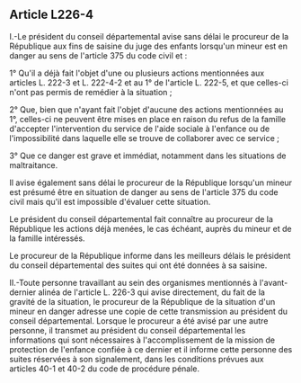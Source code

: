 ## Article L226-4

I.-Le président du conseil départemental avise sans délai le procureur de la République aux fins de saisine du
juge des enfants lorsqu'un mineur est en danger au sens de l'article 375 du code civil et :

1° Qu'il a déjà fait l'objet d'une ou plusieurs actions mentionnées aux articles L. 222-3 et L. 222-4-2 et au 1°
de l'article L. 222-5, et que celles-ci n'ont pas permis de remédier à la situation ;

2° Que, bien que n'ayant fait l'objet d'aucune des actions mentionnées au 1°, celles-ci ne peuvent être mises
en place en raison du refus de la famille d'accepter l'intervention du service de l'aide sociale à l'enfance ou de
l'impossibilité dans laquelle elle se trouve de collaborer avec ce service ;

3° Que ce danger est grave et immédiat, notamment dans les situations de maltraitance.

Il avise également sans délai le procureur de la République lorsqu'un mineur est présumé être en situation de
danger au sens de l'article 375 du code civil mais qu'il est impossible d'évaluer cette situation.


Le président du conseil départemental fait connaître au procureur de la République les actions déjà menées,
le cas échéant, auprès du mineur et de la famille intéressés.

Le procureur de la République informe dans les meilleurs délais le président du conseil départemental des
suites qui ont été données à sa saisine.

II.-Toute personne travaillant au sein des organismes mentionnés à l'avant-dernier alinéa de l'article L. 226-3
qui avise directement, du fait de la gravité de la situation, le procureur de la République de la situation
d'un mineur en danger adresse une copie de cette transmission au président du conseil départemental.
Lorsque le procureur a été avisé par une autre personne, il transmet au président du conseil départemental les
informations qui sont nécessaires à l'accomplissement de la mission de protection de l'enfance confiée à ce
dernier et il informe cette personne des suites réservées à son signalement, dans les conditions prévues aux
articles 40-1 et 40-2 du code de procédure pénale.

